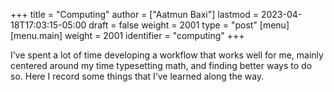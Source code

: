 +++
title = "Computing"
author = ["Aatmun Baxi"]
lastmod = 2023-04-18T17:03:15-05:00
draft = false
weight = 2001
type = "post"
[menu]
  [menu.main]
    weight = 2001
    identifier = "computing"
+++

I&rsquo;ve spent a lot of time developing a workflow that works well for me, mainly centered around my time typesetting math, and finding better ways to do so.
Here I record some things that I&rsquo;ve learned along the way.
